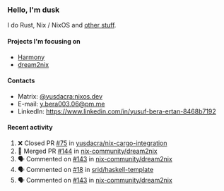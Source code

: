 ### Hello, I'm dusk

I do Rust, Nix / NixOS and [other stuff](https://yusdacra.gitlab.io/about).

#### Projects I'm focusing on

- [Harmony](https://harmonyapp.io)
- [dream2nix](https://github.com/nix-community/dream2nix)

#### Contacts

- Matrix: [@yusdacra:nixos.dev](https://matrix.to/#/@yusdacra:nixos.dev)
- E-mail: y.bera003.06@pm.me
- LinkedIn: https://www.linkedin.com/in/yusuf-bera-ertan-8468b7192

#### Recent activity

<!--START_SECTION:activity-->
1. ❌ Closed PR [#75](https://github.com/yusdacra/nix-cargo-integration/pull/75) in [yusdacra/nix-cargo-integration](https://github.com/yusdacra/nix-cargo-integration)
2. 🎉 Merged PR [#144](https://github.com/nix-community/dream2nix/pull/144) in [nix-community/dream2nix](https://github.com/nix-community/dream2nix)
3. 🗣 Commented on [#143](https://github.com/nix-community/dream2nix/issues/143) in [nix-community/dream2nix](https://github.com/nix-community/dream2nix)
4. 🗣 Commented on [#18](https://github.com/srid/haskell-template/issues/18) in [srid/haskell-template](https://github.com/srid/haskell-template)
5. 🗣 Commented on [#143](https://github.com/nix-community/dream2nix/issues/143) in [nix-community/dream2nix](https://github.com/nix-community/dream2nix)
<!--END_SECTION:activity-->
